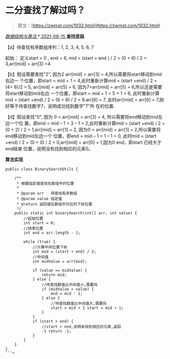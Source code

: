 <!--yml
category: 未分类
date: 0001-01-01 00:00:00
--->

# 二分查找了解过吗？

> 原文：[https://zwmst.com/1032.html](https://zwmst.com/1032.html)

   [ *数据结构与算法* ](https://zwmst.com/%e6%95%b0%e6%8d%ae%e7%bb%93%e6%9e%84%e4%b8%8e%e7%ae%97%e6%b3%95)*[ <time datetime="2021-08-15T10:00:02+08:00"> 2021-08-15 </time> ](https://zwmst.com/1032.html)  **查找思路**

【a】待查找有序数组序列：1, 2, 3, 4, 5, 6, 7

起始： 定义start = 0 , end = 6, mid = (start + end ) / 2 = (0 + 6) / 2 = 3,arr[mid] = arr[3] =4

【b】假设需要查找"2", 因为2 arr[mid] = arr[3] = 4,所以需要将start移动到mid右边一 个位置，即start = mid + 1 = 4,此时重新计算mid = (start +end) / 2 = (4+ 6)/2 = 5, arr[mid] = arr[5] = 6, 因为7>arr[mid] = arr[5] = 6,所以还是需要将start移动到mid右边 一个位置，即start = mid + 1 = 5 + 1 = 6, 此时重新计算mid = (start +end) / 2 = (6 + 6) / 2 = 6.arr[6] = 7, 此时arr[mid] = arr[6] = 7,刚好等于待查找数字7，说明成功找到数字"7"所 在的位置.

【d】假设查找"0", 因为 0 < arr[mid] = arr[3] = 4, 所以需要将end移动到mid左边一个位 置，即end = mid – 1 = 3 – 1 = 2,此时重新计算mid = (start +end) / 2 = (0 + 2) / 2 = 1,arr[mid] = arr[1] = 2, 因为0 < arr[mid] = arr[1] = 2,所以需要将end移动到mid左边一个 位置，即end = mid – 1 = 1 – 1 = 0, 此时mid = (start +end) / 2 = (0 + 0) / 2 = 0,arr[mid] = arr[0] = 1,因为0 end，即start 已经大于end结束 位置，说明没有找到相应的元素0。

**算法实现**

```
public class BinarySearchUtils {

    /**
     * 根据指定值查找在数组中的位置
     *
     * @param arr   待查找有序数组
     * @param value 指定值
     * @return 返回值在数组中对应的下标位置
     */
    public static int binarySearch(int[] arr, int value) {
        //起始位置
        int start = 0;
        //结束位置
        int end = arr.length - 1;

        while (true) {
            //计算中间位置下标
            int mid = (start + end) / 2;
            //中间值
            int midValue = arr[mid];

            if (value == midValue) {
                return mid;
            } else {
                //待查找数值比中间值小,需要将
                if (midValue > value) {
                    end = mid - 1;
                } else {
                    //待查找数值比中间值大,需要将
                    start = mid + 1 start = mid + 1;
                }
            }
            if (start > end) { 
                //start > end,说明未找到相应的元素,返回
                -1 return -1;
            }
        }
    }
}
```*